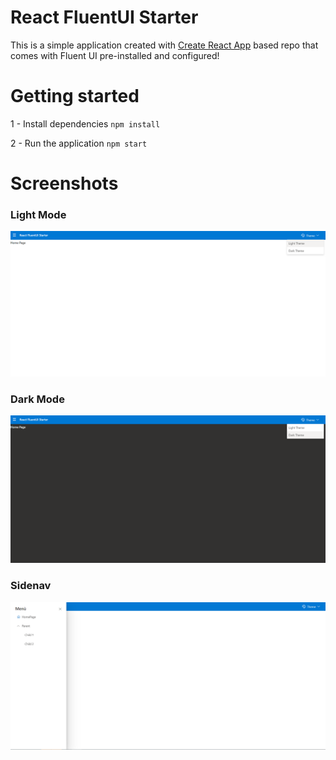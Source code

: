 # React FluentUI Starter

This is a simple application created with [Create React App](https://github.com/facebook/create-react-app) based repo
that comes with Fluent UI pre-installed and configured!

# Getting started

1 - Install dependencies `npm install`

2 - Run the application `npm start`

# Screenshots

### Light Mode

![image info](./assets/screenshots/light.png)

### Dark Mode

![image info](./assets/screenshots/dark.png)

### Sidenav

![image info](./assets/screenshots/sidenav.png)